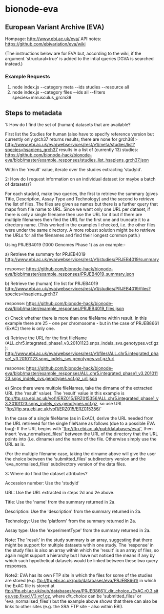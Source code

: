 # bionode-eva

European Variant Archive (EVA)
------------------------------

Hompage: http://www.ebi.ac.uk/eva/
API notes: https://github.com/ebivariation/eva/wiki

(The instructions below are for EVA but, according to the wiki, if the argument 'structural=true' is added to the intial queries DGVA is searched instead.)

### Example Requests
1) node index.js --category meta --ids studies --resource all
2) node index.js --category files --ids all --filters species=mmusculus_grcm38

Steps to metadata
-----------------

1: How do I find the set of (human) datasets that are available?

First list the Studies for human (also have to specify reference version but currently only grch37 returns results; there are none for grch38):-
http://www.ebi.ac.uk/eva/webservices/rest/v1/meta/studies/list?species=hsapiens_grch37
results in a list of (currently 13) studies:
https://github.com/bionode-hack/bionode-eva/blob/master/example_responses/studies_list_hsapiens_grch37.json

Within the 'result' value, iterate over the studies extracting 'studyId'.


2: How do I request information on an individual dataset (or maybe a batch of datasets)?

For each studyId, make two queries, the first to retrieve the summary (gives Title, Description, Assay Type and Technology) and the second to retrieve the list of files. The files are given as names but there is a further query that maps from file name to URL. Since we want only one URL per dataset, if there is only a single filename then use the URL for it but if there are multiple filenames then find the URL for the first one and truncate it to a directory name. (This worked in the examples I checked, i.e. the other files were under the same directory. A more robust solution might be to retrieve the URLs for all the filenames and find their longest common path.)

Using PRJEB4019 (1000 Genomes Phase 1) as an example:-

a) Retrieve the summary for PRJEB4019
http://www.ebi.ac.uk/eva/webservices/rest/v1/studies/PRJEB4019/summary

response: https://github.com/bionode-hack/bionode-eva/blob/master/example_responses/PRJEB4019_summary.json

b) Retrieve the (human) file list for PRJEB4019
http://www.ebi.ac.uk/eva/webservices/rest/v1/studies/PRJEB4019/files?species=hsapiens_grch37

response: https://github.com/bionode-hack/bionode-eva/blob/master/example_responses/PRJEB4019_files.json

c) Check whether there is more than one fileName within result. In this example there are 25 - one per chromosome - but in the case of PRJEB8661 (ExAC) there is only one.

d) Retrieve the URL for the first fileName (ALL.chr5.integrated_phase1_v3.20101123.snps_indels_svs.genotypes.vcf.gz):
http://www.ebi.ac.uk/eva/webservices/rest/v1/files/ALL.chr5.integrated_phase1_v3.20101123.snps_indels_svs.genotypes.vcf.gz/url

response: https://github.com/bionode-hack/bionode-eva/blob/master/example_responses/ALL.chr5.integrated_phase1_v3.20101123.snps_indels_svs.genotypes.vcf.gz_url.json

e) Since there were multiple fileNames, take the dirname of the extracted URL (the 'result' value).
The 'result' value in this example is ftp://ftp.sra.ebi.ac.uk/vol1/ERZ015/ERZ015356/ALL.chr5.integrated_phase1_v3.20101123.snps_indels_svs.genotypes.vcf.gz, so use URL 'ftp://ftp.sra.ebi.ac.uk/vol1/ERZ015/ERZ015356/'

In the case of a single fileName (as in ExAC), derive the URL needed from the URL retrieved for the single fileName as follows (due to a possible EVA bug):
If the URL begins with 'ftp://ftp.ebi.ac.uk/pub/databases/eva/', then insert 'eva_normalised_files/' between the URL of the directory that the URL points into (i.e. dirname) and the name of the file.
Otherwise simply use the URL as is.

(For the multiple filename case, taking the dirname above will give the user the choice between the 'submitted_files' subdirectory version and the 'eva_normalised_files' subdirectory version of the data files.


3: Where do I find the dataset attributes?

Accession number: Use the 'studyId'

URL: Use the URL extracted in steps 2d and 2e above.

Title: Use the 'name' from the summary returned in 2a.

Description: Use the 'description' from the summary returned in 2a.

Technology: Use the 'platform' from the summary returned in 2a.

Assay type: Use the 'experimentType' from the summary returned in 2a.


Note: The 'result' in the study summary is an array, suggesting that there might be support for multiple datasets within one study. The 'response' in the study files is also an array within which the 'result' is an array of files, so again might support a hierarchy but I have not noticed the means if any by which such hypothetical datasets would be linked between these two query responses.

Note2: EVA has its own FTP site in which the files for some of the studies are stored (e.g. ftp://ftp.ebi.ac.uk/pub/databases/eva/PRJEB8661/ in which the ExAC file is stored at ftp://ftp.ebi.ac.uk/pub/databases/eva/PRJEB8661/_dir_choice_/ExAC.r0.3.sites.vep.fixed.V3.vcf.gz, where _dir_choice_ can be 'submitted_files' or 'eva_normalised_files')  but the example above shows that there can also be links to other sites (e.g. the SRA FTP site - also within EBI).
